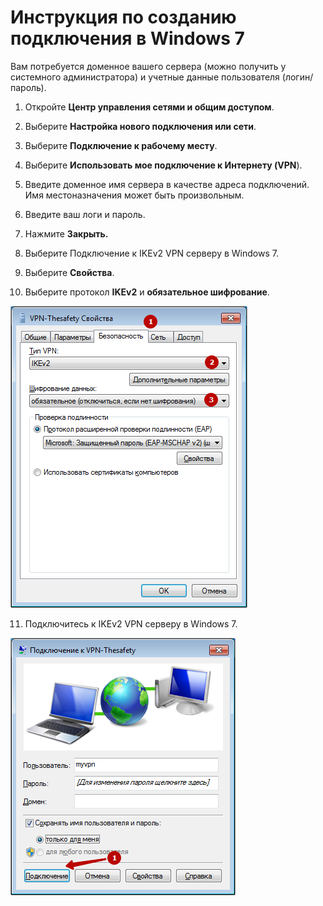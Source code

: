 # Инструкция по созданию подключения в Windows 7

Вам потребуется доменное вашего сервера \(можно получить у системного администратора\) и учетные данные пользователя \(логин/пароль\).

1. Откройте **Центр управления сетями и общим доступом**.  

2. Выберите **Настройка нового подключения или сети**. 

3. Выберите **Подключение к рабочему месту**.  

4. Выберите **Использовать мое подключение к Интернету \(VPN**\).  

5. Введите доменное имя сервера в качестве адреса подключений.  
Имя местоназначения может быть произвольным.

6. Введите ваш логи и пароль.

7. Нажмите **Закрыть.**  

8. Выберите Подключение к IKEv2 VPN серверу в Windows 7.  

9. Выберите **Свойства**.  

10. Выберите протокол **IKEv2** и **обязательное шифрование**.  

![](../../../../../_images/17072215.png)

11. Подключитесь к IKEv2 VPN серверу в Windows 7.  

![](../../../../../_images/17072216.png)

